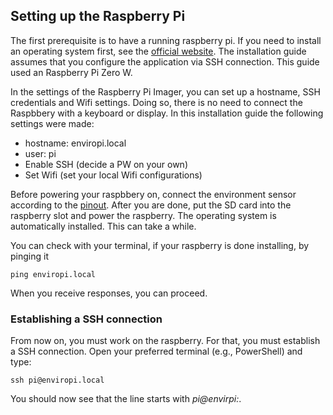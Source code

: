 ## Setting up the Raspberry Pi

The first prerequisite is to have a running raspberry pi. If you need to install an operating system first, see the [official website](https://www.raspberrypi.com/software/). The installation guide assumes that you configure the application via SSH connection. This guide used an Raspberry Pi Zero W.

In the settings of the Raspberry Pi Imager, you can set up a hostname, SSH credentials and Wifi settings. Doing so, there is no need to connect the Raspbbery with a keyboard or display. In this installation guide the following settings were made:
* hostname: enviropi.local
* user: pi
* Enable SSH (decide a PW on your own)
* Set Wifi (set your local Wifi configurations)

Before powering your raspbbery on, connect the environment sensor according to the [pinout](https://pinout.xyz/pinout/enviro_phat). After you are done, put the SD card into the raspberry slot and power the raspberry. The operating system is automatically installed. This can take a while.

You can check with your terminal, if your raspberry is done installing, by pinging it
```console
ping enviropi.local
```
When you receive responses, you can proceed.

### Establishing a SSH connection
From now on, you must work on the raspberry. For that, you must establish a SSH connection. Open your preferred terminal (e.g., PowerShell) and type:

```console
ssh pi@enviropi.local
```
You should now see that the line starts with _pi@envirpi:_.
